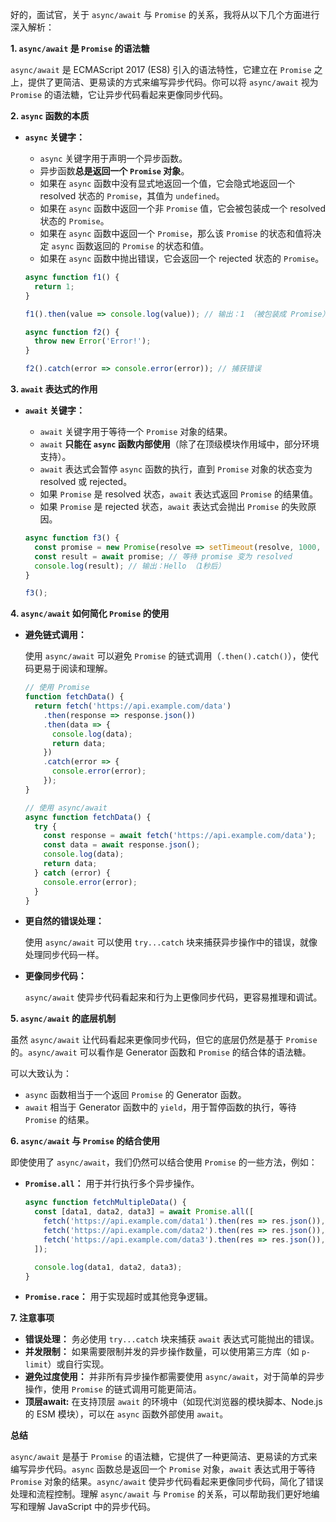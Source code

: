 好的，面试官，关于 `async/await` 与 `Promise` 的关系，我将从以下几个方面进行深入解析：

**1. `async/await` 是 `Promise` 的语法糖**

`async/await` 是 ECMAScript 2017 (ES8) 引入的语法特性，它建立在 `Promise` 之上，提供了更简洁、更易读的方式来编写异步代码。你可以将 `async/await` 视为 `Promise` 的语法糖，它让异步代码看起来更像同步代码。

**2. `async` 函数的本质**

*   **`async` 关键字：**
    *   `async` 关键字用于声明一个异步函数。
    *   异步函数**总是返回一个 `Promise` 对象**。
    *   如果在 `async` 函数中没有显式地返回一个值，它会隐式地返回一个 resolved 状态的 `Promise`，其值为 `undefined`。
    *   如果在 `async` 函数中返回一个非 `Promise` 值，它会被包装成一个 resolved 状态的 `Promise`。
    *   如果在 `async` 函数中返回一个 `Promise`，那么该 `Promise` 的状态和值将决定 `async` 函数返回的 `Promise` 的状态和值。
    *   如果在 `async` 函数中抛出错误，它会返回一个 rejected 状态的 `Promise`。

    ```javascript
    async function f1() {
      return 1;
    }

    f1().then(value => console.log(value)); // 输出：1 （被包装成 Promise）

    async function f2() {
      throw new Error('Error!');
    }

    f2().catch(error => console.error(error)); // 捕获错误
    ```

**3. `await` 表达式的作用**

*   **`await` 关键字：**
    *   `await` 关键字用于等待一个 `Promise` 对象的结果。
    *   `await` **只能在 `async` 函数内部使用**（除了在顶级模块作用域中，部分环境支持）。
    *   `await` 表达式会暂停 `async` 函数的执行，直到 `Promise` 对象的状态变为 resolved 或 rejected。
    *   如果 `Promise` 是 resolved 状态，`await` 表达式返回 `Promise` 的结果值。
    *   如果 `Promise` 是 rejected 状态，`await` 表达式会抛出 `Promise` 的失败原因。

    ```javascript
    async function f3() {
      const promise = new Promise(resolve => setTimeout(resolve, 1000, 'Hello'));
      const result = await promise; // 等待 promise 变为 resolved
      console.log(result); // 输出：Hello （1秒后）
    }

    f3();
    ```

**4. `async/await` 如何简化 `Promise` 的使用**

*   **避免链式调用：**

    使用 `async/await` 可以避免 `Promise` 的链式调用（`.then().catch()`），使代码更易于阅读和理解。

    ```javascript
    // 使用 Promise
    function fetchData() {
      return fetch('https://api.example.com/data')
        .then(response => response.json())
        .then(data => {
          console.log(data);
          return data;
        })
        .catch(error => {
          console.error(error);
        });
    }

    // 使用 async/await
    async function fetchData() {
      try {
        const response = await fetch('https://api.example.com/data');
        const data = await response.json();
        console.log(data);
        return data;
      } catch (error) {
        console.error(error);
      }
    }
    ```

*   **更自然的错误处理：**

    使用 `async/await` 可以使用 `try...catch` 块来捕获异步操作中的错误，就像处理同步代码一样。

*   **更像同步代码：**

    `async/await` 使异步代码看起来和行为上更像同步代码，更容易推理和调试。

**5. `async/await` 的底层机制**

虽然 `async/await` 让代码看起来更像同步代码，但它的底层仍然是基于 `Promise` 的。`async/await` 可以看作是 Generator 函数和 `Promise` 的结合体的语法糖。

可以大致认为：

*   `async` 函数相当于一个返回 `Promise` 的 Generator 函数。
*   `await` 相当于 Generator 函数中的 `yield`，用于暂停函数的执行，等待 `Promise` 的结果。

**6. `async/await` 与 `Promise` 的结合使用**

即使使用了 `async/await`，我们仍然可以结合使用 `Promise` 的一些方法，例如：

*   **`Promise.all`：** 用于并行执行多个异步操作。

    ```javascript
    async function fetchMultipleData() {
      const [data1, data2, data3] = await Promise.all([
        fetch('https://api.example.com/data1').then(res => res.json()),
        fetch('https://api.example.com/data2').then(res => res.json()),
        fetch('https://api.example.com/data3').then(res => res.json()),
      ]);

      console.log(data1, data2, data3);
    }
    ```

*   **`Promise.race`：** 用于实现超时或其他竞争逻辑。

**7. 注意事项**

*   **错误处理：** 务必使用 `try...catch` 块来捕获 `await` 表达式可能抛出的错误。
*   **并发限制：** 如果需要限制并发的异步操作数量，可以使用第三方库（如 `p-limit`）或自行实现。
*   **避免过度使用：** 并非所有异步操作都需要使用 `async/await`，对于简单的异步操作，使用 `Promise` 的链式调用可能更简洁。
* **顶层await:** 在支持顶层 `await` 的环境中（如现代浏览器的模块脚本、Node.js 的 ESM 模块），可以在 `async` 函数外部使用 `await`。

**总结**

`async/await` 是基于 `Promise` 的语法糖，它提供了一种更简洁、更易读的方式来编写异步代码。`async` 函数总是返回一个 `Promise` 对象，`await` 表达式用于等待 `Promise` 对象的结果。`async/await` 使异步代码看起来更像同步代码，简化了错误处理和流程控制。理解 `async/await` 与 `Promise` 的关系，可以帮助我们更好地编写和理解 JavaScript 中的异步代码。
